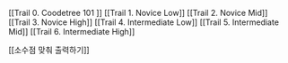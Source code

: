 
[[Trail 0. Coodetree 101 ]]
[[Trail 1. Novice Low]]
[[Trail 2. Novice Mid]]
[[Trail 3. Novice High]]
[[Trail 4. Intermediate Low]]
[[Trail 5. Intermediate Mid]]
[[Trail 6. Intermediate High]]

[[소수점 맞춰 출력하기]]